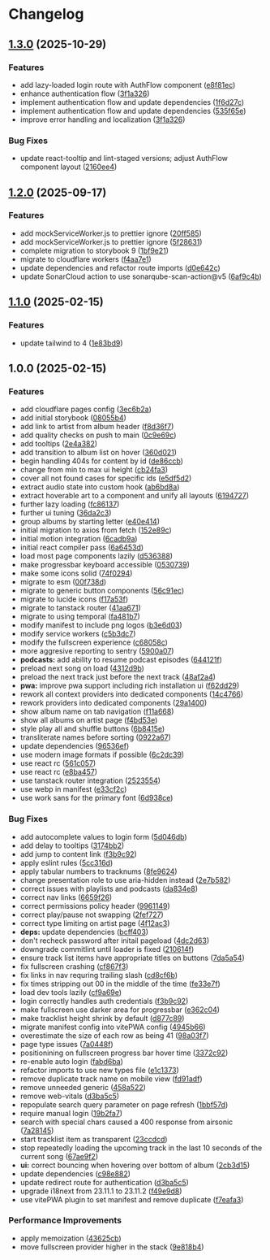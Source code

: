 # Changelog

## [1.3.0](https://github.com/AnthonyPorthouse/react-airsonic/compare/v1.2.0...v1.3.0) (2025-10-29)


### Features

* add lazy-loaded login route with AuthFlow component ([e8f81ec](https://github.com/AnthonyPorthouse/react-airsonic/commit/e8f81ecf308a3871d0eba67f31d2fe1464296ec2))
* enhance authentication flow ([3f1a326](https://github.com/AnthonyPorthouse/react-airsonic/commit/3f1a326a0fb2c804508f0ac6a23ade60a3aa7ae6))
* implement authentication flow and update dependencies ([1f6d27c](https://github.com/AnthonyPorthouse/react-airsonic/commit/1f6d27c5ca3a7e7d4ef31a34d4a2aaa7d0d0cba8))
* implement authentication flow and update dependencies ([535f65e](https://github.com/AnthonyPorthouse/react-airsonic/commit/535f65e61e6705f91addeea455922ada1658d049))
* improve error handling and localization ([3f1a326](https://github.com/AnthonyPorthouse/react-airsonic/commit/3f1a326a0fb2c804508f0ac6a23ade60a3aa7ae6))


### Bug Fixes

* update react-tooltip and lint-staged versions; adjust AuthFlow component layout ([2160ee4](https://github.com/AnthonyPorthouse/react-airsonic/commit/2160ee417f7f36ff9eb9164f6df6c61c4b05200a))

## [1.2.0](https://github.com/AnthonyPorthouse/react-airsonic/compare/v1.1.0...v1.2.0) (2025-09-17)


### Features

* add mockServiceWorker.js to prettier ignore ([20ff585](https://github.com/AnthonyPorthouse/react-airsonic/commit/20ff585bbaf0ff7bb279ab150fbc59e855316fac))
* add mockServiceWorker.js to prettier ignore ([5f28631](https://github.com/AnthonyPorthouse/react-airsonic/commit/5f28631ac2b53274ff14c36fe1678009c64057a0))
* complete migration to storybook 9 ([1bf9e21](https://github.com/AnthonyPorthouse/react-airsonic/commit/1bf9e21c3ee962c8502343106bc77e7e4e252335))
* migrate to cloudflare workers ([f4aa7e1](https://github.com/AnthonyPorthouse/react-airsonic/commit/f4aa7e1a5a0ad6e31b6cc012e0c11440437ba9c8))
* update dependencies and refactor route imports ([d0e642c](https://github.com/AnthonyPorthouse/react-airsonic/commit/d0e642c79a9908a32a8d5a9c91ca048920d9ae6e))
* update SonarCloud action to use sonarqube-scan-action@v5 ([6af9c4b](https://github.com/AnthonyPorthouse/react-airsonic/commit/6af9c4bdb5d4b13726890b7d9aae78e87db7e8fb))

## [1.1.0](https://github.com/AnthonyPorthouse/react-airsonic/compare/v1.0.0...v1.1.0) (2025-02-15)


### Features

* update tailwind to 4 ([1e83bd9](https://github.com/AnthonyPorthouse/react-airsonic/commit/1e83bd9a6f2ba8c033f387be012e49c5763d013c))

## 1.0.0 (2025-02-15)


### Features

* add cloudflare pages config ([3ec6b2a](https://github.com/AnthonyPorthouse/react-airsonic/commit/3ec6b2a5d3fa5c9cac2b5d6bfce3a92ce9fb9648))
* add initial storybook ([08055b4](https://github.com/AnthonyPorthouse/react-airsonic/commit/08055b418a11ca032d7e26c2db5cf24881394513))
* add link to artist from album header ([f8d36f7](https://github.com/AnthonyPorthouse/react-airsonic/commit/f8d36f730e5079fcf02d03d3a42077a13ebec4e5))
* add quality checks on push to main ([0c9e69c](https://github.com/AnthonyPorthouse/react-airsonic/commit/0c9e69c9afa93241534565632c6ca2b8862bfb84))
* add tooltips ([2e4a382](https://github.com/AnthonyPorthouse/react-airsonic/commit/2e4a382f2cdad48593475a350b4281a1ae0c27e7))
* add transition to album list on hover ([360d021](https://github.com/AnthonyPorthouse/react-airsonic/commit/360d02179e82cb63769475a3b4a92be179f493c4))
* begin handling 404s for content by id ([de86ccb](https://github.com/AnthonyPorthouse/react-airsonic/commit/de86ccbb0bf6e5d073e56e770e8cf30f2d7399ce))
* change from min to max ui height ([cb24fa3](https://github.com/AnthonyPorthouse/react-airsonic/commit/cb24fa367973472b88b82424a766806250266ec6))
* cover all not found cases for specific ids ([e5df5d2](https://github.com/AnthonyPorthouse/react-airsonic/commit/e5df5d240cf7f77a6c5542dc27a5b3fcc2c8cb98))
* extract audio state into custom hook ([ab6bd8a](https://github.com/AnthonyPorthouse/react-airsonic/commit/ab6bd8aecb05c96a8d107555a49c274f311b95bc))
* extract hoverable art to a component and unify all layouts ([6194727](https://github.com/AnthonyPorthouse/react-airsonic/commit/6194727bc18de556e8ab1bff78e9e483f9262fe8))
* further lazy loading ([fc86137](https://github.com/AnthonyPorthouse/react-airsonic/commit/fc861374e80d256d0453331da396a536ddaa79dc))
* further ui tuning ([36da2c3](https://github.com/AnthonyPorthouse/react-airsonic/commit/36da2c3e4a9d37d7f52afa9dcd0be94d1931e844))
* group albums by starting letter ([e40e414](https://github.com/AnthonyPorthouse/react-airsonic/commit/e40e414e398d337e2b9581f23e9dc98631e28a1c))
* initial migration to axios from fetch ([152e89c](https://github.com/AnthonyPorthouse/react-airsonic/commit/152e89cf8fe796be4a02400979c8f6494fbce412))
* initial motion integration ([6cadb9a](https://github.com/AnthonyPorthouse/react-airsonic/commit/6cadb9a3c275273ef5ffcd2897cb3e5f8d94c013))
* initial react compiler pass ([6a6453d](https://github.com/AnthonyPorthouse/react-airsonic/commit/6a6453d31a94e5f0f91e20bcc86e05f54b01f657))
* load most page components lazily ([d536388](https://github.com/AnthonyPorthouse/react-airsonic/commit/d536388c8c42a8479f428c4fb928e62b0f1cf206))
* make progressbar keyboard accessible ([0530739](https://github.com/AnthonyPorthouse/react-airsonic/commit/05307393bd2689d6f60a67e1d15ae33bb6be212a))
* make some icons solid ([74f0294](https://github.com/AnthonyPorthouse/react-airsonic/commit/74f02948f0af76f5eb461f227dafc4d51cfefa9f))
* migrate to esm ([00f738d](https://github.com/AnthonyPorthouse/react-airsonic/commit/00f738dd9cbe46798779c80f539b3e9089cb2e3e))
* migrate to generic button components ([56c91ec](https://github.com/AnthonyPorthouse/react-airsonic/commit/56c91ec713b044975adbf22155ee2bc31c96dfb6))
* migrate to lucide icons ([f17a53f](https://github.com/AnthonyPorthouse/react-airsonic/commit/f17a53f84c5ea6b4426c8d135a32eaa4b704f7cb))
* migrate to tanstack router ([41aa671](https://github.com/AnthonyPorthouse/react-airsonic/commit/41aa671a15816e76a55def8cccbf238494a117e9))
* migrate to using temporal ([fa481b7](https://github.com/AnthonyPorthouse/react-airsonic/commit/fa481b76200b029038ce529fe73ade2adf3b7bbe))
* modify manifest to include png logos ([b3e6d03](https://github.com/AnthonyPorthouse/react-airsonic/commit/b3e6d030558109b995243db582ab4dc7617aa1e9))
* modify service workers ([c5b3dc7](https://github.com/AnthonyPorthouse/react-airsonic/commit/c5b3dc72c7a0e2cf3fe773500c51c3fcda6c37d2))
* modify the fullscreen experience ([c68058c](https://github.com/AnthonyPorthouse/react-airsonic/commit/c68058c7717cc14d9a699d3192085a624a20abe1))
* more aggresive reporting to sentry ([5900a07](https://github.com/AnthonyPorthouse/react-airsonic/commit/5900a07a0d16aa4354a968a86c18259ac606d040))
* **podcasts:** add ability to resume podcast episodes ([644121f](https://github.com/AnthonyPorthouse/react-airsonic/commit/644121f22a5f23bd45efb59f09e5518413dc2735))
* preload next song on load ([4312d9b](https://github.com/AnthonyPorthouse/react-airsonic/commit/4312d9beaeba3e36a17ea58acb7d59c355019a0a))
* preload the next track just before the next track ([48af2a4](https://github.com/AnthonyPorthouse/react-airsonic/commit/48af2a42a730f97496c4d6eeaac6001d2f3fb639))
* **pwa:** improve pwa support including rich installation ui ([f62dd29](https://github.com/AnthonyPorthouse/react-airsonic/commit/f62dd29dffc42e05ccaf77589ac2653ea32b64e9))
* rework all context providers into dedicated components ([14c4766](https://github.com/AnthonyPorthouse/react-airsonic/commit/14c47662f3e5c9b12b92c6ea3d3108afaecaa035))
* rework providers into dedicated components ([29a1400](https://github.com/AnthonyPorthouse/react-airsonic/commit/29a1400df491b2ab163c896643d1c6ae4b6ac1b4))
* show album name on tab navigation ([f11a668](https://github.com/AnthonyPorthouse/react-airsonic/commit/f11a668e4a3aae4f5d2152ef04a4ca38aad02a07))
* show all albums on artist page ([f4bd53e](https://github.com/AnthonyPorthouse/react-airsonic/commit/f4bd53e2da49a31c8947625e7b35f1b34b312f93))
* style play all and shuffle buttons ([6b8415e](https://github.com/AnthonyPorthouse/react-airsonic/commit/6b8415e4fd3d1e048d763baf1978b4ac922a9e6f))
* transliterate names before sorting ([0922a67](https://github.com/AnthonyPorthouse/react-airsonic/commit/0922a67dccb7e6e83e6f7dada67a6dd90c9c7fa6))
* update dependencies ([96536ef](https://github.com/AnthonyPorthouse/react-airsonic/commit/96536ef4e662a1444b991958770d318b20b0cff7))
* use modern image formats if possible ([6c2dc39](https://github.com/AnthonyPorthouse/react-airsonic/commit/6c2dc3914375d816d25d84b506315d11285c3925))
* use react rc ([561c057](https://github.com/AnthonyPorthouse/react-airsonic/commit/561c057c02c46db416ac3bbbd28acccb3aa69235))
* use react rc ([e8ba457](https://github.com/AnthonyPorthouse/react-airsonic/commit/e8ba457304430bfa31c3e6276cb18b3366bea047))
* use tanstack router integration ([2523554](https://github.com/AnthonyPorthouse/react-airsonic/commit/2523554d90a3f5de3fda8e6fa241720f82357a73))
* use webp in manifest ([e33cf2c](https://github.com/AnthonyPorthouse/react-airsonic/commit/e33cf2cfd79dea9e5b32a77ff43bcea8effd2ad1))
* use work sans for the primary font ([6d938ce](https://github.com/AnthonyPorthouse/react-airsonic/commit/6d938ced3c2ae60e905ea325debe6290c17613a9))


### Bug Fixes

* add autocomplete values to login form ([5d046db](https://github.com/AnthonyPorthouse/react-airsonic/commit/5d046dba523dd802b604ff3ec9d3644198cf65c0))
* add delay to tooltips ([3174bb2](https://github.com/AnthonyPorthouse/react-airsonic/commit/3174bb224ef7c60e401e49affdea5f3a3bda1662))
* add jump to content link ([f3b9c92](https://github.com/AnthonyPorthouse/react-airsonic/commit/f3b9c925a8bf20c1c0655083b66c51dba6a26c65))
* apply eslint rules ([5cc316d](https://github.com/AnthonyPorthouse/react-airsonic/commit/5cc316d87f4c2ef48e51d4baaf3bb7b9539e2b00))
* apply tabular numbers to tracknums ([8fe9624](https://github.com/AnthonyPorthouse/react-airsonic/commit/8fe9624a08992098d429c82b60a6f9ef5c425c30))
* change presentation role to use aria-hidden instead ([2e7b582](https://github.com/AnthonyPorthouse/react-airsonic/commit/2e7b582d40a0665e0ecd24da49c5b91944fbd123))
* correct issues with playlists and podcasts ([da834e8](https://github.com/AnthonyPorthouse/react-airsonic/commit/da834e82bccd212066756f0263c7b8eac8e33685))
* correct nav links ([6659f26](https://github.com/AnthonyPorthouse/react-airsonic/commit/6659f26b6d5542de50c47bc0c4cb9410757018d5))
* correct permissions policy header ([9961149](https://github.com/AnthonyPorthouse/react-airsonic/commit/99611495c76d985f16c5ba6b6704357401269f2b))
* correct play/pause not swapping ([2fef727](https://github.com/AnthonyPorthouse/react-airsonic/commit/2fef727bdde29d52d7713b02a7b48d6bcdaa8c9c))
* correct type limiting on artist page ([4f12ac3](https://github.com/AnthonyPorthouse/react-airsonic/commit/4f12ac3518a4dbb24b70a2bcf94ff233716c982c))
* **deps:** update dependencies ([bcff403](https://github.com/AnthonyPorthouse/react-airsonic/commit/bcff403f1273f92aa113d4c13d893365f7a3412f))
* don't recheck password after initail pageload ([4dc2d63](https://github.com/AnthonyPorthouse/react-airsonic/commit/4dc2d63bbc293b3746d73fc6774054a943850db0))
* downgrade commitlint until loader is fixed ([210614f](https://github.com/AnthonyPorthouse/react-airsonic/commit/210614fdaf750e59bbcb2c2303e783f740a52894))
* ensure track list items have appropriate titles on buttons ([7da5a54](https://github.com/AnthonyPorthouse/react-airsonic/commit/7da5a545a6c3bc43e9e097f880c584d4efa9ca2e))
* fix fullscreen crashing ([cf867f3](https://github.com/AnthonyPorthouse/react-airsonic/commit/cf867f31c39b2b8bbc6c95389c3397a1ce946437))
* fix links in nav requring trailing slash ([cd8cf6b](https://github.com/AnthonyPorthouse/react-airsonic/commit/cd8cf6b32f916fcc8426ffff195ebd5debfb4d82))
* fix times stripping out 00 in the middle of the time ([fe33e7f](https://github.com/AnthonyPorthouse/react-airsonic/commit/fe33e7f255d3dd8cd9df8cda55e45a91988d6c16))
* load dev tools lazily ([cf9a69e](https://github.com/AnthonyPorthouse/react-airsonic/commit/cf9a69ea43f0134a208aa452ae180a62ccbc2d88))
* login correctly handles auth credentials ([f3b9c92](https://github.com/AnthonyPorthouse/react-airsonic/commit/f3b9c925a8bf20c1c0655083b66c51dba6a26c65))
* make fullscreen use darker area for progressbar ([e362c04](https://github.com/AnthonyPorthouse/react-airsonic/commit/e362c047f87f23d9aabe70ae061ff8ca370a3cc6))
* make tracklist height shrink by default ([d877c89](https://github.com/AnthonyPorthouse/react-airsonic/commit/d877c89060f1f63734689babf18640957f9334d0))
* migrate manifest config into vitePWA config ([4945b66](https://github.com/AnthonyPorthouse/react-airsonic/commit/4945b6634b49fa04606eec4440f87aadeb1c7f1b))
* overestimate the size of each row as being 41 ([98a03f7](https://github.com/AnthonyPorthouse/react-airsonic/commit/98a03f72ac25c9f2ecd8afb706d48dde911b726c))
* page type issues ([7a0448f](https://github.com/AnthonyPorthouse/react-airsonic/commit/7a0448fec37f2d484cfbf60a56da71d3182bbe2f))
* positionining on fullscreen progress bar hover time ([3372c92](https://github.com/AnthonyPorthouse/react-airsonic/commit/3372c922169e8f0863c6d97bff9d39eff91bbb9a))
* re-enable auto login ([fabd6ba](https://github.com/AnthonyPorthouse/react-airsonic/commit/fabd6ba10cc5fcb18b2cca42214d0ba7f12b1558))
* refactor imports to use new types file ([e1c1373](https://github.com/AnthonyPorthouse/react-airsonic/commit/e1c1373ae82bf8a431d765a64c409ee249ea81a5))
* remove duplicate track name on mobile view ([fd91adf](https://github.com/AnthonyPorthouse/react-airsonic/commit/fd91adff85695b0fcde8905238b8021734046619))
* remove unneeded generic ([458a522](https://github.com/AnthonyPorthouse/react-airsonic/commit/458a5228041c8508a46589ae44a5802e01a76e91))
* remove web-vitals ([d3ba5c5](https://github.com/AnthonyPorthouse/react-airsonic/commit/d3ba5c59fbc6822ecffd9e052e3ab1548a58c3a1))
* repopulate search query parameter on page refresh ([1bbf57d](https://github.com/AnthonyPorthouse/react-airsonic/commit/1bbf57d658053803e077896101f93d4f0c1a50da))
* require manual login ([19b2fa7](https://github.com/AnthonyPorthouse/react-airsonic/commit/19b2fa7b95e4fc039abb130e14a580729d0dcbf9))
* search with special chars caused a 400 response from airsonic ([7a28145](https://github.com/AnthonyPorthouse/react-airsonic/commit/7a281450316471ca6d3c18d2c917cf523f06d9a5))
* start tracklist item as transparent ([23ccdcd](https://github.com/AnthonyPorthouse/react-airsonic/commit/23ccdcd96ea465756884ddcb078fea524d276a76))
* stop repeatedly loading the upcoming track in the last 10 seconds of the current song ([67ae9f2](https://github.com/AnthonyPorthouse/react-airsonic/commit/67ae9f27e33fb888281535e31d557aabba3a4cdb))
* **ui:** correct bouncing when hovering over bottom of album ([2cb3d15](https://github.com/AnthonyPorthouse/react-airsonic/commit/2cb3d153bdeb78943b51edd4806d52650244f588))
* update dependencies ([c98e882](https://github.com/AnthonyPorthouse/react-airsonic/commit/c98e8820bd1d1c1c10741f9bc99b86c5069118d2))
* update redirect route for authentication ([d3ba5c5](https://github.com/AnthonyPorthouse/react-airsonic/commit/d3ba5c59fbc6822ecffd9e052e3ab1548a58c3a1))
* upgrade i18next from 23.11.1 to 23.11.2 ([f49e9d8](https://github.com/AnthonyPorthouse/react-airsonic/commit/f49e9d82f384253ea05453dff7d9c37a41bf7c61))
* use vitePWA plugin to set manifest and remove duplicate ([f7eafa3](https://github.com/AnthonyPorthouse/react-airsonic/commit/f7eafa35834b34d2c7a0cd7f358a53b3958799a4))


### Performance Improvements

* apply memoization ([43625cb](https://github.com/AnthonyPorthouse/react-airsonic/commit/43625cb73b6527e1c71e926630ace8d6c6a9c6bf))
* move fullscreen provider higher in the stack ([9e818b4](https://github.com/AnthonyPorthouse/react-airsonic/commit/9e818b4b4f9b168ee85e439509373f4c84953ec7))
